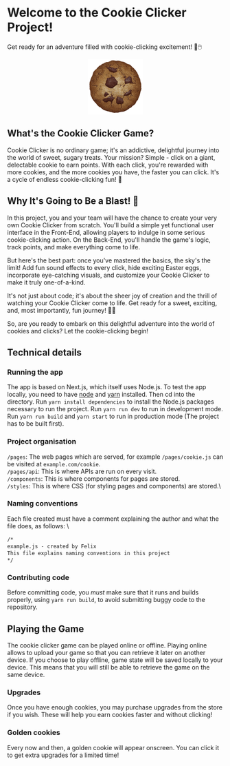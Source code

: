 # Welcome to the Cookie Clicker Project!

Get ready for an adventure filled with cookie-clicking excitement! 🍪🖱️

<div style="text-align: center;">
  <img src="public/perfectCookie.png" width="128">
</div>


## What's the Cookie Clicker Game?

Cookie Clicker is no ordinary game; it's an addictive, delightful journey into the world of sweet, sugary treats. Your mission? Simple - click on a giant, delectable cookie to earn points. With each click, you're rewarded with more cookies, and the more cookies you have, the faster you can click. It's a cycle of endless cookie-clicking fun! 🎉

## Why It's Going to Be a Blast! 🚀

In this project, you and your team will have the chance to create your very own Cookie Clicker from scratch. You'll build a simple yet functional user interface in the Front-End, allowing players to indulge in some serious cookie-clicking action. On the Back-End, you'll handle the game's logic, track points, and make everything come to life.

But here's the best part: once you've mastered the basics, the sky's the limit! Add fun sound effects to every click, hide exciting Easter eggs, incorporate eye-catching visuals, and customize your Cookie Clicker to make it truly one-of-a-kind.

It's not just about code; it's about the sheer joy of creation and the thrill of watching your Cookie Clicker come to life. Get ready for a sweet, exciting, and, most importantly, fun journey! 🍪✨

So, are you ready to embark on this delightful adventure into the world of cookies and clicks? Let the cookie-clicking begin!


## Technical details
### Running the app
The app is based on Next.js, which itself uses Node.js. To test the app locally, you need to have [node](https://nodejs.org/en/download/package-manager) and [yarn](https://classic.yarnpkg.com/lang/en/docs/install/#mac-stable) installed.
Then cd into the directory.
Run `yarn install dependencies` to install the Node.js packages necessary to run the project.
Run `yarn run dev` to run in development mode.
Run `yarn run build` and `yarn start` to run in production mode (The project has to be built first).

### Project organisation
`/pages`: The web pages which are served, for example `/pages/cookie.js` can be visited at `example.com/cookie`.\
`/pages/api`: This is where APIs are run on every visit.\
`/components`: This is where components for pages are stored.\
`/styles`: This is where CSS (for styling pages and components) are stored.\

### Naming conventions
Each file created must have a comment explaining the author and what the file does, as follows: \
```
/*
example.js - created by Felix
This file explains naming conventions in this project
*/
```

### Contributing code

Before committing code, you *must* make sure that it runs and builds properly, using `yarn run build`, to avoid submitting buggy code to the repository.

## Playing the Game
The cookie clicker game can be played online or offline. Playing online allows to upload your game so that you can retrieve it later on another device.
If you choose to play offline, game state will be saved locally to your device. This means that you will still be able to retrieve the game on the same device.

### Upgrades
Once you have enough cookies, you may purchase upgrades from the store if you wish. These will help you earn cookies faster and without clicking!

### Golden cookies
Every now and then, a golden cookie will appear onscreen. You can click it to get extra upgrades for a limited time!
